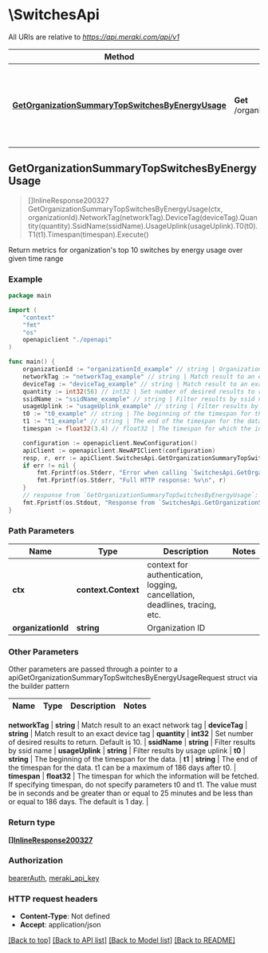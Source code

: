 # \SwitchesApi

All URIs are relative to *https://api.meraki.com/api/v1*

Method | HTTP request | Description
------------- | ------------- | -------------
[**GetOrganizationSummaryTopSwitchesByEnergyUsage**](SwitchesApi.md#GetOrganizationSummaryTopSwitchesByEnergyUsage) | **Get** /organizations/{organizationId}/summary/top/switches/byEnergyUsage | Return metrics for organization&#39;s top 10 switches by energy usage over given time range



## GetOrganizationSummaryTopSwitchesByEnergyUsage

> []InlineResponse200327 GetOrganizationSummaryTopSwitchesByEnergyUsage(ctx, organizationId).NetworkTag(networkTag).DeviceTag(deviceTag).Quantity(quantity).SsidName(ssidName).UsageUplink(usageUplink).T0(t0).T1(t1).Timespan(timespan).Execute()

Return metrics for organization's top 10 switches by energy usage over given time range



### Example

```go
package main

import (
    "context"
    "fmt"
    "os"
    openapiclient "./openapi"
)

func main() {
    organizationId := "organizationId_example" // string | Organization ID
    networkTag := "networkTag_example" // string | Match result to an exact network tag (optional)
    deviceTag := "deviceTag_example" // string | Match result to an exact device tag (optional)
    quantity := int32(56) // int32 | Set number of desired results to return. Default is 10. (optional)
    ssidName := "ssidName_example" // string | Filter results by ssid name (optional)
    usageUplink := "usageUplink_example" // string | Filter results by usage uplink (optional)
    t0 := "t0_example" // string | The beginning of the timespan for the data. (optional)
    t1 := "t1_example" // string | The end of the timespan for the data. t1 can be a maximum of 186 days after t0. (optional)
    timespan := float32(3.4) // float32 | The timespan for which the information will be fetched. If specifying timespan, do not specify parameters t0 and t1. The value must be in seconds and be greater than or equal to 25 minutes and be less than or equal to 186 days. The default is 1 day. (optional)

    configuration := openapiclient.NewConfiguration()
    apiClient := openapiclient.NewAPIClient(configuration)
    resp, r, err := apiClient.SwitchesApi.GetOrganizationSummaryTopSwitchesByEnergyUsage(context.Background(), organizationId).NetworkTag(networkTag).DeviceTag(deviceTag).Quantity(quantity).SsidName(ssidName).UsageUplink(usageUplink).T0(t0).T1(t1).Timespan(timespan).Execute()
    if err != nil {
        fmt.Fprintf(os.Stderr, "Error when calling `SwitchesApi.GetOrganizationSummaryTopSwitchesByEnergyUsage``: %v\n", err)
        fmt.Fprintf(os.Stderr, "Full HTTP response: %v\n", r)
    }
    // response from `GetOrganizationSummaryTopSwitchesByEnergyUsage`: []InlineResponse200327
    fmt.Fprintf(os.Stdout, "Response from `SwitchesApi.GetOrganizationSummaryTopSwitchesByEnergyUsage`: %v\n", resp)
}
```

### Path Parameters


Name | Type | Description  | Notes
------------- | ------------- | ------------- | -------------
**ctx** | **context.Context** | context for authentication, logging, cancellation, deadlines, tracing, etc.
**organizationId** | **string** | Organization ID | 

### Other Parameters

Other parameters are passed through a pointer to a apiGetOrganizationSummaryTopSwitchesByEnergyUsageRequest struct via the builder pattern


Name | Type | Description  | Notes
------------- | ------------- | ------------- | -------------

 **networkTag** | **string** | Match result to an exact network tag | 
 **deviceTag** | **string** | Match result to an exact device tag | 
 **quantity** | **int32** | Set number of desired results to return. Default is 10. | 
 **ssidName** | **string** | Filter results by ssid name | 
 **usageUplink** | **string** | Filter results by usage uplink | 
 **t0** | **string** | The beginning of the timespan for the data. | 
 **t1** | **string** | The end of the timespan for the data. t1 can be a maximum of 186 days after t0. | 
 **timespan** | **float32** | The timespan for which the information will be fetched. If specifying timespan, do not specify parameters t0 and t1. The value must be in seconds and be greater than or equal to 25 minutes and be less than or equal to 186 days. The default is 1 day. | 

### Return type

[**[]InlineResponse200327**](InlineResponse200327.md)

### Authorization

[bearerAuth](../README.md#bearerAuth), [meraki_api_key](../README.md#meraki_api_key)

### HTTP request headers

- **Content-Type**: Not defined
- **Accept**: application/json

[[Back to top]](#) [[Back to API list]](../README.md#documentation-for-api-endpoints)
[[Back to Model list]](../README.md#documentation-for-models)
[[Back to README]](../README.md)

